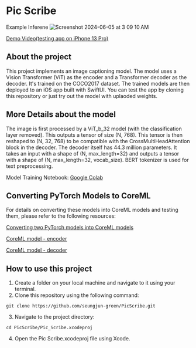 # Pic Scribe
Example Inferene
![Screenshot 2024-06-05 at 3 09 10 AM](https://github.com/seungjun-green/PicScribe/assets/60959924/7d7d7837-5fa0-40e8-bb98-812b82b65374)


[Demo Video(testing app on iPhone 13 Pro)](https://x.com/i/status/1797300456185864329)

## About the project
This project implements an image captioning model. The model uses a Vision Transformer (ViT) as the encoder and a Transformer decoder as the decoder. It's trained on the COCO2017 dataset. The trained models are then deployed to an iOS app built with SwiftUI. You can test the app by cloning this repository or just try out the model with uplaoded weights.

## More Details about the model
The image is first processed by a ViT_b_32 model (with the classification layer removed). This outputs a tensor of size (N, 768). This tensor is then reshaped to (N, 32, 768) to be compatible with the CrossMultiHeadAttention block in the decoder. The decoder itself has 44.3 million parameters. It takes an input with a shape of (N, max_length=32) and outputs a tensor with a shape of (N, max_length=32, vocab_size). BERT tokenizer is used for text preprocessing.

Model Training Notebook: [Google Colab](https://github.com/seungjun-green/PicScribe/blob/master/Make%20Image%20Captioner%20Model.ipynb)

## Converting PyTorch Models to CoreML
For details on converting these models into CoreML models and testing them, please refer to the following resources:

[Converting two PyTorch models into CoreML models](https://github.com/seungjun-green/PicScribe/blob/master/Convert_PyTorch_Models_to_CoreML_Models.ipynb)

[CoreML model - encoder](https://github.com/seungjun-green/PicScribe/tree/master/Pic%20Scribe/Pic%20Scribe/VIT_iOS_Encoder_v10.mlpackage)

[CoreML model - decoder](https://github.com/seungjun-green/PicScribe/tree/master/Pic%20Scribe/Pic%20Scribe/iOS_Decoder_V14.mlpackage)

## How to use this project

1. Create a folder on your local machine and navigate to it using your terminal.
2. Clone this repository using the following command:
```
git clone https://github.com/seungjun-green/PicScribe.git
```
3. Navigate to the project directory:
```
cd PicScribe/Pic_Scribe.xcodeproj
```
4. Open the Pic Scribe.xcodeproj file using Xcode.
